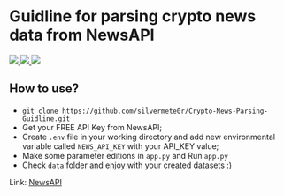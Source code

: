 # Guidline for parsing crypto news data from NewsAPI
<a href="https://github.com/silvermete0r/jacque-fresco-quotes-api">
    <img src="https://img.shields.io/github/stars/silvermete0r/Crypto-News-Parsing-Guidline?style=social">
</a> 
<a href="https://github.com/silvermete0r/jacque-fresco-quotes-api">
    <img src="https://img.shields.io/github/forks/silvermete0r/Crypto-News-Parsing-Guidline?style=plastic">
</a> 
<a href="https://github.com/silvermete0r/jacque-fresco-quotes-api">
    <img src="https://img.shields.io/github/license/silvermete0r/Crypto-News-Parsing-Guidline?style=plastic">
</a>

## How to use?
 - `git clone https://github.com/silvermete0r/Crypto-News-Parsing-Guidline.git`
 - Get your FREE API Key from NewsAPI;
 - Create `.env` file in your working directory and add new environmental variable called `NEWS_API_KEY` with your API_KEY value;
 - Make some parameter editions in `app.py` and Run `app.py`
 - Check `data` folder and enjoy with your created datasets :)
   
Link: [NewsAPI](https://newsapi.org/)



